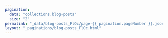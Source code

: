```yaml
---
pagination:
  data: "collections.blog-posts"
  size: "2"
permalink: "_data/blog-posts_FlOc/page-{{ pagination.pageNumber }}.json"
layout: "_paginations/blog-posts_FlOc.html"
---
```

